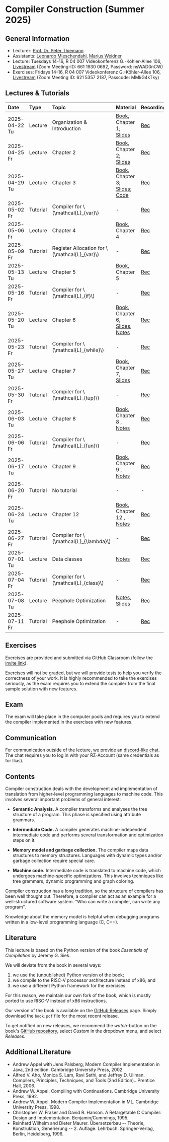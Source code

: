 # Compiler Construction (Summer 2025)

## General Information

- Lecturer: [Prof. Dr. Peter Thiemann](/team/thiemann.md)
- Assistants: [Leonardo Mieschendahl](/team/mieschendahl.md), [Marius Weidner](/team/weidner.md)
- Lecture: Tuesdays 14-16, R 04 007 Videokonferenz G.-Köhler-Allee 106, [Livestream][zoom1] (Zoom Meeting-ID: 661 1930 0692, Password: nsWAD0nCW)
- Exercises: Fridays 14-16, R 04 007 Videokonferenz G.-Köhler-Allee 106, [Livestream][zoom2] (Zoom Meeting ID: 621 5357 2187, Passcode: MMkG4kTky)

[zoom1]: https://uni-freiburg.zoom-x.de/j/66119300692?pwd=4it8s1KQ6T7LBSaZkSk2bYarBR7Zl5.1
[zoom2]: https://uni-freiburg.zoom-x.de/j/62153572187?pwd=kqhISWSzCEaZ5Ct7I9sbw71ZGM1x2p.1
<!-- (Hannes) (Zoom Meeting ID: 631 6286 3480, Passcode: An1SxJdPr) [zoom2]: https://uni-freiburg.zoom-x.de/j/63162863480?pwd=NQoZk82SvNbFqDtJQVyEvbvMfLBNnG.1-->

## Lectures & Tutorials

| Date | Type | Topic | Material | Recordings 
|:-----|:-----|:-----|:-----|:-----|
| 2025-04-22 Tu | Lecture | Organization & Introduction | [Book][book], Chapter 1; [Slides][lec01-slides] | [Rec][lec01-rec] |
| 2025-04-25 Fr | Lecture | Chapter 2 | [Book][book], Chapter 2; [Slides][lec02-slides] | [Rec][lec02-rec] |
| 2025-04-29 Tu | Lecture | Chapter 3 | [Book][book], Chapter 3; [Slides][lec03-slides]; [Code][lec03-code] | [Rec][lec03-rec] |
| 2025-05-02 Fr | Tutorial | Compiler for \\(\mathcal{L}_{var}\\) | - | [Rec][tut01-rec] |
| 2025-05-06 Fr | Lecture | Chapter 4 |  [Book][book], Chapter 4 | [Rec][lec04-rec] |
| 2025-05-09 Fr | Tutorial | Register Allocation for \\(\mathcal{L}_{var}\\) | - | [Rec][tut02-rec] |
| 2025-05-13 Tu | Lecture | Chapter 5 |  [Book][book], Chapter 5 | [Rec][lec05-rec] |
| 2025-05-16 Fr | Tutorial | Compiler for \\(\mathcal{L}_{if}\\) | - | [Rec][tut03-rec] |
| 2025-05-20 Tu | Lecture | Chapter 6 |  [Book][book], Chapter 6, [Slides][lec06-slides], [Notes][lec06-notes]  | [Rec][lec06-rec] |
| 2025-05-23 Fr | Tutorial | Compiler for \\(\mathcal{L}_{while}\\) | - | [Rec][tut04-rec] |
| 2025-05-27 Tu | Lecture | Chapter 7 |  [Book][book], Chapter 7, [Slides][lec07-slides]  | [Rec][lec07-rec] |
| 2025-05-30 Fr | Tutorial | Compiler for \\(\mathcal{L}_{tup}\\) | - | [Rec][tut05-rec] |
| 2025-06-03 Tu | Lecture | Chapter 8 |  [Book][book], Chapter 8 , [Notes][lec08-notes]  | [Rec][lec08-rec] |
| 2025-06-06 Fr | Tutorial | Compiler for \\(\mathcal{L}_{fun}\\) | - | [Rec][tut06-rec] |
| 2025-06-17 Tu | Lecture | Chapter 9 |  [Book][book], Chapter 9 , [Notes][lec09-notes]  | [Rec][lec09-rec] |
| 2025-06-20 Fr | Tutorial | No tutorial | - | - |
| 2025-06-24 Tu | Lecture | Chapter 12 |  [Book][book], Chapter 12 , [Notes][lec10-notes]  | [Rec][lec10-rec] |
| 2025-06-27 Fr | Tutorial | Compiler for \\(\mathcal{L}_{\lambda}\\) | - | [Rec][tut07-rec] |
| 2025-07-01 Tu | Lecture | Data classes | [Notes][lec11-notes]  | [Rec][lec11-rec] |
| 2025-07-04 Fr | Tutorial | Compiler for \\(\mathcal{L}_{class}\\) | - | [Rec][tut08-rec] |
| 2025-07-08 Tu | Lecture | Peephole Optimization | [Notes][lec12-notes], [Slides][lec12-slides]  | [Rec][lec12-rec] |
| 2025-07-11 Fr | Tutorial | Peephole Optimization | - | [Rec][tut09-rec] |


[lec01-slides]: cc/slides/01-intro.pdf
[lec01-rec]: http://archive.informatik.uni-freiburg.de/courses/proglang/2025-SS-Compilers/2025-04-22-lecture-1.mp4
[lec02-slides]: cc/slides/20250425-slides.pdf
[lec02-rec]: http://archive.informatik.uni-freiburg.de/courses/proglang/2025-SS-Compilers/2025-04-25-lecture-1.mp4
[lec03-code]: cc/material/chapter3.zip
[lec03-slides]: cc/slides/20250429-slides.pdf
[lec03-rec]: http://archive.informatik.uni-freiburg.de/courses/proglang/2025-SS-Compilers/2025-04-29-lecture-1.mp4
[lec04-rec]: http://archive.informatik.uni-freiburg.de/courses/proglang/2025-SS-Compilers/2025-05-06-lecture-1.mp4
[lec05-rec]: http://archive.informatik.uni-freiburg.de/courses/proglang/2025-SS-Compilers/2025-05-13-lecture-1.mp4
[lec06-notes]: https://github.com/CC-Uni-Freiburg/lecture-notes-2021/blob/main/lecture-2025-05-20.md
[lec06-slides]: cc/slides/liveness.pdf
[lec06-rec]: http://archive.informatik.uni-freiburg.de/courses/proglang/2025-SS-Compilers/2025-05-20-lecture-1.mp4
[lec07-slides]: cc/slides/garbage_collection.pdf
[lec07-rec]: http://archive.informatik.uni-freiburg.de/courses/proglang/2025-SS-Compilers/2025-05-27-lecture-1.mp4
[lec08-notes]: https://github.com/CC-Uni-Freiburg/lecture-notes-2021/blob/main/lecture-2025-06-03-functions.md
[lec08-rec]: http://archive.informatik.uni-freiburg.de/courses/proglang/2025-SS-Compilers/2025-06-03-lecture-1.mp4
[lec09-notes]: https://github.com/CC-Uni-Freiburg/lecture-notes-2021/blob/main/lecture-2025-06-17-lexical.md
[lec09-rec]: http://archive.informatik.uni-freiburg.de/courses/proglang/2025-SS-Compilers/2025-06-17-lecture-1.mp4
[lec10-notes]: https://github.com/CC-Uni-Freiburg/lecture-notes-2021/blob/main/lecture-2025-06-24-type-checking.md
[lec10-rec]: http://archive.informatik.uni-freiburg.de/courses/proglang/2025-SS-Compilers/2025-06-24-lecture-1.mp4
[lec11-notes]: https://github.com/CC-Uni-Freiburg/lecture-notes-2021/blob/main/lecture-2025-07-01-dataclasses.md
[lec11-rec]: http://archive.informatik.uni-freiburg.de/courses/proglang/2025-SS-Compilers/2025-07-01-lecture-1.mp4
[lec12-notes]: https://github.com/CC-Uni-Freiburg/lecture-notes-2021/blob/main/lecture-2025-07-08-optimization.md
[lec12-slides]: cc/slides/17a-optimization.pdf
[lec12-rec]: http://archive.informatik.uni-freiburg.de/courses/proglang/2025-SS-Compilers/2025-07-08-lecture-1.mp4
[tut01-rec]: http://archive.informatik.uni-freiburg.de/courses/proglang/2025-SS-Compilers/2025-05-02-tutorial.mp4
[tut02-rec]: http://archive.informatik.uni-freiburg.de/courses/proglang/2025-SS-Compilers/2025-05-09-tutorial.mp4
[tut03-rec]: http://archive.informatik.uni-freiburg.de/courses/proglang/2025-SS-Compilers/2025-05-16-tutorial.mp4
[tut04-rec]: http://archive.informatik.uni-freiburg.de/courses/proglang/2025-SS-Compilers/2025-05-23-tutorial.mp4
[tut05-rec]: http://archive.informatik.uni-freiburg.de/courses/proglang/2025-SS-Compilers/2025-05-30-tutorial.mp4
[tut06-rec]: http://archive.informatik.uni-freiburg.de/courses/proglang/2025-SS-Compilers/2025-06-06-tutorial.mp4
[tut07-rec]: http://archive.informatik.uni-freiburg.de/courses/proglang/2025-SS-Compilers/2025-06-27-tutorial.mp4
[tut08-rec]: http://archive.informatik.uni-freiburg.de/courses/proglang/2025-SS-Compilers/2025-07-04-tutorial.mp4
[tut09-rec]: http://archive.informatik.uni-freiburg.de/courses/proglang/2025-SS-Compilers/2025-07-11-tutorial.mp4
## Exercises

Exercises are provided and submitted via GitHub Classroom (follow the [invite link](https://classroom.github.com/a/N58OPy1R)).

Exercises will not be graded, but we will provide tests to
help you verify the correctness of your work. It is highly recommended
to take the exercises seriously, as the exam requires you to extend
the compiler from the final sample solution with new features.

## Exam

The exam will take place in the computer pools and requires you to
extend the compiler implemented in the exercises with new features.

## Communication

For communication outside of the lecture, we provide an 
[discord-like chat](https://chat.laurel.informatik.uni-freiburg.de/invite/WRjCqL).
The chat requires you to log in with your RZ-Account (same credentials as for Ilias).

## Contents

Compiler construction deals with the development and implementation of
translation from higher-level programming languages to machine
code. This involves several important problems of general interest:

- **Semantic Analysis.**
  A compiler transforms and analyses the tree structure of a
  program. This phase is specified using attribute grammars.

- **Intermediate Code.**
  A compiler generates machine-independent intermediate code and
  performs several transformation and optimization steps on it.

- **Memory model and garbage collection.**
  The compiler maps data structures to memory structures. Languages
  with dynamic types and/or garbage collection require special care.

- **Machine code.**
  Intermediate code is translated to machine code, which undergoes
  machine-specific optimizations. This involves techniques like tree
  grammars, dynamic programming and graph coloring.

Compiler construction has a long tradition, so the structure of
compilers has been well thought out. Therefore, a compiler can act as
an example for a well-structured software system. "Who can write a
compiler, can write any program".

Knowledge about the memory model is helpful when debugging programs
written in a low-level programming language (C, C++).

## Literature
This lecture is based on the Python version of the book *Essentials of Compilation*
by Jeremy G. Siek.

We will deviate from the book in several ways:
1. we use the (unpublished) Python version of the book;
2. we compile to the RISC-V processor architecture instead of x86; and
3. we use a different Python framework for the exercises.

For this reason, we maintain our own fork of the book, which is mostly
ported to use RISC-V instead of x86 instructions.

Our version of the book is available on the [GitHub Releases][book]
page. Simply download the `book.pdf` file for the most recent release.

To get notified on new releases, we recommend the *watch*-button on the
book's [GitHub repository](https://github.com/CC-Uni-Freiburg/Essentials-of-Compilation),
select *Custom* in the dropdown menu, and select *Releases*.

[book]: https://github.com/CC-Uni-Freiburg/Essentials-of-Compilation/releases

## Additional Literature
- Andrew Appel with Jens Palsberg, Modern Compiler Implementation in Java, 2nd edition. Cambridge University Press, 2002
- Alfred V. Aho, Monica S. Lam, Ravi Sethi, and Jeffrey D. Ullman. Compilers, Principles, Techniques, and Tools (2nd Edition).. Prentice Hall, 2006.
- Andrew W. Appel. Compiling with Continuations. Cambridge University Press, 1992.
- Andrew W. Appel. Modern Compiler Implementation in ML. Cambridge University Press, 1998.
- Christopher W. Fraser and David R. Hanson. A Retargetable C Compiler: Design and Implementation. Benjamin/Cummings, 1995.
- Reinhard Wilhelm and Dieter Maurer. Übersetzerbau -- Theorie, Konstruktion, Generierung -- 2. Auflage. Lehrbuch. Springer-Verlag, Berlin, Heidelberg, 1996.
